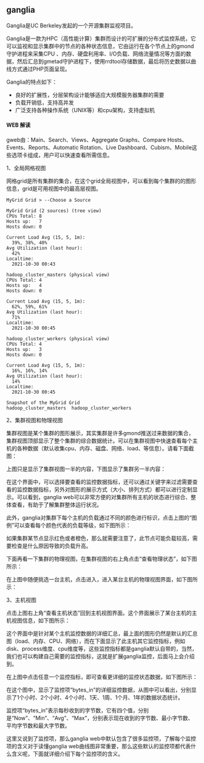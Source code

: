 ## ganglia


Ganglia是UC Berkeley发起的一个开源集群监视项目。

Ganglia是一款为HPC（高性能计算）集群而设计的可扩展的分布式监控系统，它可以监视和显示集群中的节点的各种状态信息，它由运行在各个节点上的gmond守护进程来采集CPU 、内存、硬盘利用率、I/O负载、网络流量情况等方面的数据，然后汇总到gmetad守护进程下，使用rrdtool存储数据，最后将历史数据以曲线方式通过PHP页面呈现。

Ganglia的特点如下：

- 良好的扩展性，分层架构设计能够适应大规模服务器集群的需要
- 负载开销低，支持高并发
- 广泛支持各种操作系统（UNIX等）和cpu架构，支持虚拟机

#### WEB 解读
gweb由：Main、Search、Views、Aggregate Graphs、Compare Hosts、Events、Reports、Automatic Rotation、Live Dashboard、Cubism、Mobile这些选项卡组成，用户可以快速查看所需信息。


1、全局网格视图

网格grid是所有集群的集合，在这个grid全局视图中，可以看到每个集群的的图形信息，grid是可用视图中的最高层视图。

```
MyGrid Grid > --Choose a Source

MyGrid Grid (2 sources) (tree view)
CPUs Total:	8
Hosts up:	7
Hosts down:	0
 
Current Load Avg (15, 5, 1m):
  39%, 38%, 40%
Avg Utilization (last hour):
  42%
Localtime:
  2021-10-30 00:43

hadoop_cluster_masters (physical view)
CPUs Total:	4
Hosts up:	4
Hosts down:	0
 
Current Load Avg (15, 5, 1m):
  62%, 59%, 61%
Avg Utilization (last hour):
  71%
Localtime:
  2021-10-30 00:45

hadoop_cluster_workers (physical view)
CPUs Total:	4
Hosts up:	3
Hosts down:	0
 
Current Load Avg (15, 5, 1m):
  16%, 16%, 14%
Avg Utilization (last hour):
  14%
Localtime:
  2021-10-30 00:45

Snapshot of the MyGrid Grid
hadoop_cluster_masters	hadoop_cluster_workers

```

2、集群视图和物理视图

集群视图是某个集群的图形展示，其实集群是许多gmond推送过来数据的集合，集群视图顶部显示了整个集群的综合数据统计。可以在集群视图中快速查看每个主机的各种数据（默认收集cpu、内存、磁盘、网络、load、等信息）。请看下面截图：


上图只是显示了集群视图一半的内容，下图显示了集群另一半内容：



在这个界面中，可以选择要查看的监控数据指标，还可以通过关键字来过滤需要查看的监控数据指标，另外对图形的展示方式（大小、排列方式）都可以进行定制显示。可以看到，ganglia web可以非常方便的对集群所有主机的状态进行综合、整体查看，有助于了解集群整体运行状况。

此外，ganglia对集群下每个主机的负载通过不同的颜色进行标识，点击上图的“图例”可以查看每个颜色代表的负载等级，如下图所示：



如果集群某节点显示红色或者橙色，那么就需要注意了，此节点可能负载较高，需要检查是什么原因导致的负载升高。

下面再看一下集群的物理视图，在集群视图的右上角点击“查看物理状态”，如下图所示：



在上图中随便挑选一台主机，点击进入，进入某台主机的物理视图界面，如下图所示：



3、主机视图

点击上图右上角“查看主机状态”回到主机视图界面。这个界面展示了某台主机的主机视图信息，如下图所示：



这个界面中是针对某个主机监控数据的详细汇总，最上面的图形仍然是默认的汇总图（load、内存、CPU、网络），而在下面显示了此主机其它监控指标，例如disk、process维度、cpu维度等，这些监控指标都是ganglia默认自带的，当然，我们也可以构建自己需要的监控指标，这就是扩展ganglia监控，后面马上会介绍到。

在上图中点击任意一个监控指标，即可查看更详细的监控状态数据，如下图所示：



在这个图中，显示了监控项“bytes_in”的详细监控数据，从图中可以看出，分别显示了1个小时、2个小时、4个小时、1天、1周、1个月、1年的数据状态统计。

监控项“bytes_in”表示每秒收到的字节数，它有四个值，分别是“Now”、“Min”、“Avg”、“Max”，分别表示现在收到的字节数、最小字节数、平均字节数和最大字节数。

这里又说到了监控项，那么ganglia web中默认包含了很多监控项，了解每个监控项的含义对于读懂ganglia web曲线图非常重要，那么这些默认的监控项都代表什么含义呢，下面就详细介绍下每个监控项的含义。












